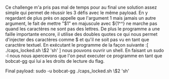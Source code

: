 Ce challenge m'a pris pas mal de temps pour au final une solution assez simple qui permet de réussir les 3 défis avec le même payload.
En y regardant de plus près on appelle que l'argument 1 mais jamais un autre argument, le fait de mettre "$1" en majuscule avec \${1^^} ne marche pas quand les caractères ne sont pas des lettres.
De plus le programme a une faille importante encore, il utilise des doubles quotes ce qui nous permet d'injecter des caractères comme $ et qu'il ne soit pas vu en tant que caractère textuel.
En exécutant le programme de la façon suivante :[ ./caps_locked.sh \\$2 'sh' ] nous pouvons ouvrir un shell. En faisant un sudo -l nous nous apercevons que l'on peut executer ce programme en tant que bobcat-gg qui lui a les droits de lecture du flag.

Final payload: sudo -u bobcat-gg ./caps_locked.sh \\$2 'sh'
